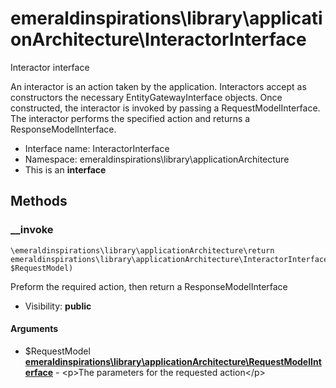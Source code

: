 emeraldinspirations\library\applicationArchitecture\InteractorInterface
===============

Interactor interface

An interactor is an action taken by the application.  Interactors accept as
constructors the necessary EntityGatewayInterface objects.  Once
constructed, the interactor is invoked by passing a
RequestModelInterface.  The interactor performs the specified action and
returns a ResponseModelInterface.


* Interface name: InteractorInterface
* Namespace: emeraldinspirations\library\applicationArchitecture
* This is an **interface**






Methods
-------


### __invoke

    \emeraldinspirations\library\applicationArchitecture\return emeraldinspirations\library\applicationArchitecture\InteractorInterface::__invoke(\emeraldinspirations\library\applicationArchitecture\RequestModelInterface $RequestModel)

Preform the required action, then return a ResponseModelInterface



* Visibility: **public**


#### Arguments
* $RequestModel **[emeraldinspirations\library\applicationArchitecture\RequestModelInterface](emeraldinspirations-library-applicationArchitecture-RequestModelInterface.md)** - &lt;p&gt;The parameters for the requested action&lt;/p&gt;


